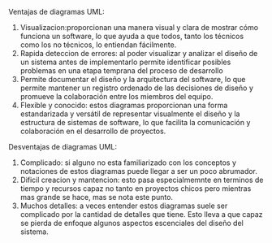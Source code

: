 Ventajas de diagramas UML:
1. Visualizacion:proporcionan una manera visual y clara de mostrar cómo funciona un software, lo que ayuda a que todos, tanto los técnicos como los no técnicos, lo entiendan fácilmente. 
2.  Rapida deteccion de errores: al poder visualizar y analizar el diseño de un sistema antes de implementarlo permite identificar posibles problemas en una etapa temprana del proceso de desarrollo
3. Permite documentar el diseño y la arquitectura del software, lo que permite mantener un registro ordenado de las decisiones de diseño y promueve la colaboración entre los miembros del equipo.
4.  Flexible y conocido: estos diagramas proporcionan una forma estandarizada y versátil de representar visualmente el diseño y la estructura de sistemas de software, lo que facilita la comunicación y colaboración en el desarrollo de proyectos.

Desventajas de diagramas UML:
1. Complicado: si alguno no esta familiarizado con los conceptos y notaciones de estos diagramas puede llegar a ser un poco abrumador.
2. Dificil creacion y mantencion: esto pasa especialmemnte en terminos de tiempo y recursos capaz no tanto en proyectos chicos pero mientras mas grande se hace, mas se nota este punto.
3. Muchos detalles: a veces entender estos diagramas suele ser complicado por la cantidad de detalles que tiene. Esto lleva a que capaz se pierda de enfoque algunos aspectos escenciales del diseño del sistema.


